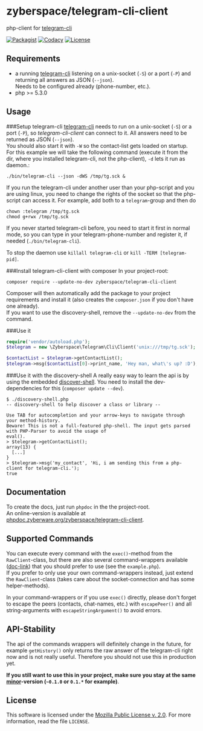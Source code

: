 zyberspace/telegram-cli-client
==============================
php-client for [telegram-cli](https://github.com/vysheng/tg/)

[![Packagist](https://img.shields.io/packagist/v/zyberspace/telegram-cli-client.svg)](https://packagist.org/packages/zyberspace/telegram-cli-client)
[![Codacy](https://www.codacy.com/project/badge/4175a9bbf88547cdbd94cf57c457068d)](https://www.codacy.com/app/zyberspace/php-telegram-cli-client)
[![License](https://img.shields.io/github/license/zyberspace/php-telegram-cli-client.svg)](https://www.mozilla.org/MPL/2.0/)

Requirements
------------
 - a running [telegram-cli](https://github.com/vysheng/tg/) listening on a unix-socket (`-S`) or a port (`-P`) and returning all answers as JSON (`--json`).  
   Needs to be configured already (phone-number, etc.).
 - php >= 5.3.0

Usage
-----

###Setup telegram-cli
[telegram-cli](https://github.com/vysheng/tg/) needs to run on a unix-socket (`-S`) or a port (`-P`), so *telegram-cli-client* can connect to it. All answers need to be returned as JSON (`--json`).  
You should also start it with `-W` so the contact-list gets loaded on startup.  
For this example we will take the following command (execute it from the dir, where you installed telegram-cli, not the php-client), `-d` lets it run as daemon.:

```shell
./bin/telegram-cli --json -dWS /tmp/tg.sck &
```

If you run the telegram-cli under another user than your php-script and you are using linux, you need to change the rights of the socket so that the php-script can access it. For example, add both to a `telegram`-group and then do

```shell
chown :telegram /tmp/tg.sck
chmod g+rwx /tmp/tg.sck
```

If you never started telegram-cli before, you need to start it first in normal mode, so you can type in your telegram-phone-number and register it, if needed (`./bin/telegram-cli`).

To stop the daemon use `killall telegram-cli` or `kill -TERM [telegram-pid]`.

###Install telegram-cli-client with composer
In your project-root:

```shell
composer require --update-no-dev zyberspace/telegram-cli-client
```

Composer will then automatically add the package to your project requirements and install it (also creates the `composer.json` if you don't have one already).  
If you want to use the discovery-shell, remove the `--update-no-dev` from the command.

###Use it

```php
require('vendor/autoload.php');
$telegram = new \Zyberspace\Telegram\Cli\Client('unix:///tmp/tg.sck');

$contactList = $telegram->getContactList();
$telegram->msg($contactList[0]->print_name, 'Hey man, what\'s up? :D');
```

###Use it with the discovery-shell
A really easy way to learn the api is by using the embedded [discover-shell](https://github.com/zyberspace/php-discovery-shell). You need to install the dev-dependencies for this (`composer update --dev`).

```shell
$ ./discovery-shell.php
-- discovery-shell to help discover a class or library --

Use TAB for autocompletion and your arrow-keys to navigate through your method-history.
Beware! This is not a full-featured php-shell. The input gets parsed with PHP-Parser to avoid the usage of
eval().
> $telegram->getContactList();
array(13) {
  [...]
}
> $telegram->msg('my_contact', 'Hi, i am sending this from a php-client for telegram-cli.');
true
```

Documentation
-------------
To create the docs, just run `phpdoc` in the the project-root.  
An online-version is available at [phpdoc.zyberware.org/zyberspace/telegram-cli-client](http://phpdoc.zyberware.org/zyberspace/telegram-cli-client/).

Supported Commands
------------------
You can execute every command with the `exec()`-method from the `RawClient`-class, but there are also several command-wrappers available ([doc-link](http://phpdoc.zyberware.org/zyberspace/telegram-cli-client/classes/Zyberspace.Telegram.Cli.Client.html)) that you should prefer to use (see the `example.php`).  
If you prefer to only use your own command-wrappers instead, just extend the `RawClient`-class (takes care about the socket-connection and has some helper-methods).

In your command-wrappers or if you use `exec()` directly, please don't forget to escape the peers (contacts, chat-names, etc.) with `escapePeer()` and all string-arguments with `escapeStringArgument()` to avoid errors.

API-Stability
-------------
The api of the commands wrappers will definitely change in the future, for example `getHistory()` only returns the raw answer of the telegram-cli right now and is not really useful. Therefore you should not use this in production yet.

**If you still want to use this in your project, make sure you stay at the same [minor](http://semver.org/spec/v2.0.0.html)-version (`~0.1.0` or `0.1.*` for example)**.

License
-------
This software is licensed under the [Mozilla Public License v. 2.0](http://mozilla.org/MPL/2.0/). For more information, read the file `LICENSE`.
